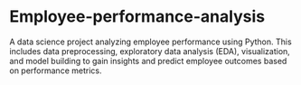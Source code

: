 # Employee-performance-analysis
A data science project analyzing employee performance using Python. This includes data preprocessing, exploratory data analysis (EDA), visualization, and model building to gain insights and predict employee outcomes based on performance metrics.
